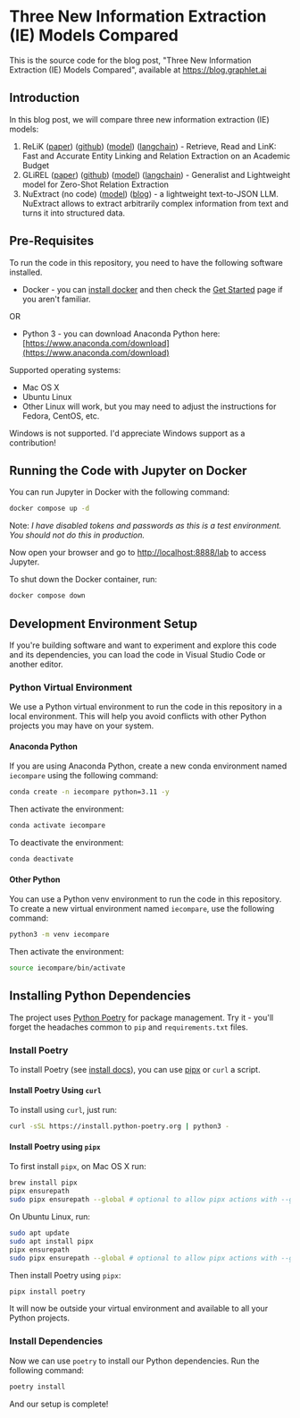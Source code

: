 # Three New Information Extraction (IE) Models Compared

This is the source code for the blog post, "Three New Information Extraction (IE) Models Compared", available at <https://blog.graphlet.ai>

## Introduction

In this blog post, we will compare three new information extraction (IE) models:

1. ReLiK ([paper](https://arxiv.org/abs/2501.03172)) ([github](https://github.com/SapienzaNLP/relik)) ([model](https://huggingface.co/sapienzanlp/relik-entity-linking-base)) ([langchain](https://python.langchain.com/api_reference/experimental/graph_transformers/langchain_experimental.graph_transformers.relik.RelikGraphTransformer.html)) - Retrieve, Read and LinK: Fast and Accurate Entity Linking and Relation Extraction on an Academic Budget
2. GLiREL ([paper](https://arxiv.org/abs/2501.03172)) ([github](https://github.com/jackboyla/GLiREL)) ([model](https://huggingface.co/jackboyla/glirel-large-v0)) ([langchain](https://python.langchain.com/api_reference/experimental/graph_transformers/langchain_experimental.graph_transformers.gliner.GlinerGraphTransformer.html)) - Generalist and Lightweight model for Zero-Shot Relation Extraction
3. NuExtract (no code) ([model](https://huggingface.co/numind/NuExtract)) ([blog](https://numind.ai/blog/nuextract-a-foundation-model-for-structured-extraction)) - a lightweight text-to-JSON LLM. NuExtract allows to extract arbitrarily complex information from text and turns it into structured data.

## Pre-Requisites

To run the code in this repository, you need to have the following software installed.

- Docker - you can [install docker](https://docs.docker.com/engine/install/) and then check the [Get Started](https://www.docker.com/get-started/) page if you aren't familiar.

OR

- Python 3 - you can download Anaconda Python here: [https://www.anaconda.com/download](https://www.anaconda.com/download)

Supported operating systems:

- Mac OS X
- Ubuntu Linux
- Other Linux will work, but you may need to adjust the instructions for Fedora, CentOS, etc.

Windows is not supported. I'd appreciate Windows support as a contribution!

## Running the Code with Jupyter on Docker

You can run Jupyter in Docker with the following command:

```bash
docker compose up -d
```

Note: _I have disabled tokens and passwords as this is a test environment. You should not do this in production._

Now open your browser and go to [http://localhost:8888/lab](http://127.0.0.1:8888/lab) to access Jupyter.

To shut down the Docker container, run:

```bash
docker compose down
```

## Development Environment Setup

If you're building software and want to experiment and explore this code and its dependencies, you can load the code in Visual Studio Code or another editor.

### Python Virtual Environment

We use a Python virtual environment to run the code in this repository in a local environment. This will help you avoid conflicts with other Python projects you may have on your system.

#### Anaconda Python

If you are using Anaconda Python, create a new conda environment named `iecompare` using the following command:

```bash
conda create -n iecompare python=3.11 -y
```

Then activate the environment:

```bash
conda activate iecompare
```

To deactivate the environment:

```bash
conda deactivate
```

#### Other Python

You can use a Python venv environment to run the code in this repository. To create a new virtual environment named `iecompare`, use the following command:

```bash
python3 -m venv iecompare
```

Then activate the environment:

```bash
source iecompare/bin/activate
```

## Installing Python Dependencies

The project uses [Python Poetry](https://python-poetry.org/) for package management. Try it - you'll forget the headaches common to `pip` and `requirements.txt` files.

### Install Poetry

To install Poetry (see [install docs](https://python-poetry.org/docs/)), you can use [pipx](https://github.com/pypa/pipx) or `curl` a script.

#### Install Poetry Using `curl`

To install using `curl`, just run:

```bash
curl -sSL https://install.python-poetry.org | python3 -
```

#### Install Poetry using `pipx`

To first install `pipx`, on Mac OS X run:

```bash
brew install pipx
pipx ensurepath
sudo pipx ensurepath --global # optional to allow pipx actions with --global argument
```

On Ubuntu Linux, run:

```bash
sudo apt update
sudo apt install pipx
pipx ensurepath
sudo pipx ensurepath --global # optional to allow pipx actions with --global argument
```

Then install Poetry using `pipx`:

```bash
pipx install poetry
```

It will now be outside your virtual environment and available to all your Python projects.

### Install Dependencies

Now we can use `poetry` to install our Python dependencies. Run the following command:

```bash
poetry install
```

And our setup is complete!
